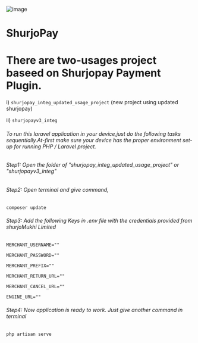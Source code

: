 ![image](https://user-images.githubusercontent.com/57352037/170198396-932692aa-3354-4cf0-abc1-2b8ef43a6de3.png)
# ShurjoPay

# There are two-usages project baseed on Shurjopay Payment Plugin.

i) ``shurjopay_integ_updated_usage_project`` (new project using updated shurjopay)

ii) `` shurjopayv3_integ ``

###### To run this laravel application in your device,just do the following tasks sequentially.At-first make sure your device has the proper environment set-up for running PHP / Laravel project.

###### Step1: Open the folder of "shurjopay_integ_updated_usage_project" or "shurjopayv3_integ" 

###### Step2: Open terminal and give command,
``
composer update
``

###### Step3: Add the following Keys in .env file with the credentials provided from shurjoMukhi Limited

``MERCHANT_USERNAME=""  
``

``MERCHANT_PASSWORD=""
``

``MERCHANT_PREFIX=""
``

``MERCHANT_RETURN_URL=""
``

``MERCHANT_CANCEL_URL=""
``

``ENGINE_URL=""
``
###### Step4: Now application is ready to work. Just give another command in terminal

``
  php artisan serve
``
